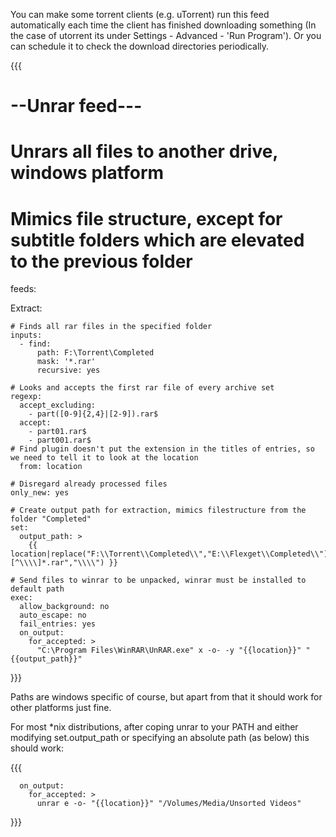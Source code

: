 You can make some torrent clients (e.g. uTorrent) run this feed automatically each time the client has finished downloading something (In the case of utorrent its under Settings - Advanced - 'Run Program'). Or you can schedule it to check the download directories periodically.

{{{
# --Unrar feed---
# Unrars all files to another drive, windows platform 
# Mimics file structure, except for subtitle folders which are elevated to the previous folder

feeds:

  Extract:

    # Finds all rar files in the specified folder
    inputs:
      - find:
          path: F:\Torrent\Completed
          mask: '*.rar'
          recursive: yes

    # Looks and accepts the first rar file of every archive set
    regexp:
      accept_excluding:
        - part([0-9]{2,4}|[2-9]).rar$
      accept:
        - part01.rar$
        - part001.rar$
    # Find plugin doesn't put the extension in the titles of entries, so we need to tell it to look at the location
      from: location

    # Disregard already processed files
    only_new: yes

    # Create output path for extraction, mimics filestructure from the folder "Completed"
    set:
      output_path: >
        {{ location|replace("F:\\Torrent\\Completed\\","E:\\Flexget\\Completed\\")|re_replace("\\\\Subs\\\\","\\\\")|re_replace("\\\\[^\\\\]*.rar","\\\\") }}

    # Send files to winrar to be unpacked, winrar must be installed to default path
    exec:
      allow_background: no
      auto_escape: no
      fail_entries: yes
      on_output:
        for_accepted: >
          "C:\Program Files\WinRAR\UnRAR.exe" x -o- -y "{{location}}" "{{output_path}}"
}}}

Paths are windows specific of course, but apart from that it should work for other platforms just fine.

For most *nix distributions, after coping unrar to your PATH and either modifying set.output_path or specifying an absolute path (as below) this should work:

{{{

      on_output:
        for_accepted: >
          unrar e -o- "{{location}}" "/Volumes/Media/Unsorted Videos"

}}}